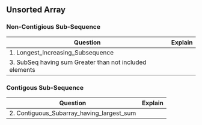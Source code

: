 ## Unsorted Array
### Non-Contigious Sub-Sequence
|Question|Explain|
|---|---|
|1. Longest_Increasing_Subsequence | |
|3. SubSeq having sum Greater than not included elements| |

### Contigous Sub-Sequence
|Question|Explain|
|---|---|
|2. Contiguous_Subarray_having_largest_sum | |
